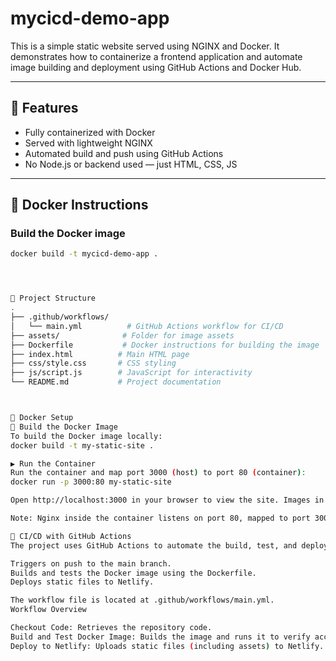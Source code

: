 # mycicd-demo-app

This is a simple static website served using NGINX and Docker. It demonstrates how to containerize a frontend application and automate image building and deployment using GitHub Actions and Docker Hub.

---

## 🚀 Features

- Fully containerized with Docker
- Served with lightweight NGINX
- Automated build and push using GitHub Actions
- No Node.js or backend used — just HTML, CSS, JS

---

## 🐳 Docker Instructions

### Build the Docker image

```bash
docker build -t mycicd-demo-app .




📁 Project Structure
.
├── .github/workflows/
│   └── main.yml          # GitHub Actions workflow for CI/CD
├── assets/              # Folder for image assets
├── Dockerfile           # Docker instructions for building the image
├── index.html          # Main HTML page
├── css/style.css       # CSS styling
├── js/script.js        # JavaScript for interactivity
└── README.md           # Project documentation



🐳 Docker Setup
🧱 Build the Docker Image
To build the Docker image locally:
docker build -t my-static-site .

▶️ Run the Container
Run the container and map port 3000 (host) to port 80 (container):
docker run -p 3000:80 my-static-site

Open http://localhost:3000 in your browser to view the site. Images in the assets folder will be accessible (e.g., /assets/2025-07-08-18-54.png).

Note: Nginx inside the container listens on port 80, mapped to port 3000 on the host.

🔄 CI/CD with GitHub Actions
The project uses GitHub Actions to automate the build, test, and deployment process. The workflow:

Triggers on push to the main branch.
Builds and tests the Docker image using the Dockerfile.
Deploys static files to Netlify.

The workflow file is located at .github/workflows/main.yml.
Workflow Overview

Checkout Code: Retrieves the repository code.
Build and Test Docker Image: Builds the image and runs it to verify accessibility.
Deploy to Netlify: Uploads static files (including assets) to Netlify.
